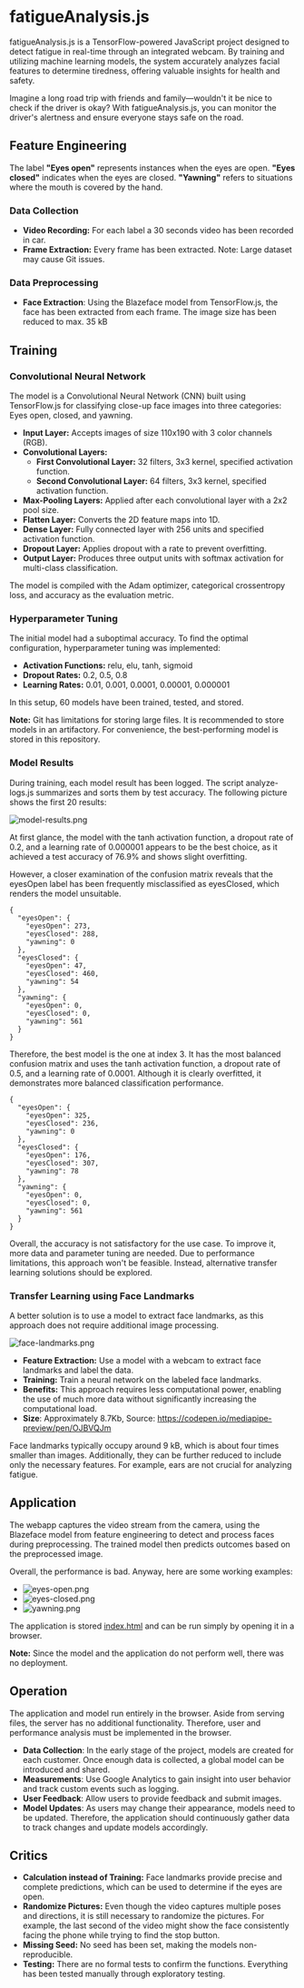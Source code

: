 # fatigueAnalysis.js

fatigueAnalysis.js is a TensorFlow-powered JavaScript project designed to detect fatigue in real-time through an
integrated webcam. By training and utilizing machine learning models, the system accurately analyzes facial features to
determine tiredness, offering valuable insights for health and safety.

Imagine a long road trip with friends and family—wouldn't it be nice to check if the driver is okay? With
fatigueAnalysis.js, you can monitor the driver's alertness and ensure everyone stays safe on the road.

## Feature Engineering

The label **"Eyes open"** represents instances when the eyes are open. **"Eyes closed"** indicates when the
eyes are closed. **"Yawning"** refers to situations where the mouth is covered by the hand.

### Data Collection

- **Video Recording:** For each label a 30 seconds video has been recorded in car.
- **Frame Extraction:** Every frame has been extracted. Note: Large dataset may cause Git issues.

### Data Preprocessing

- **Face Extraction**: Using the Blazeface model from TensorFlow.js, the face has been extracted from each frame. The
  image size has been reduced to max. 35 kB

## Training

### Convolutional Neural Network

The model is a Convolutional Neural Network (CNN) built using TensorFlow.js for classifying close-up face images into
three categories: Eyes open, closed, and yawning.

- **Input Layer:** Accepts images of size 110x190 with 3 color channels (RGB).
- **Convolutional Layers:**
    - **First Convolutional Layer:** 32 filters, 3x3 kernel, specified activation function.
    - **Second Convolutional Layer:** 64 filters, 3x3 kernel, specified activation function.
- **Max-Pooling Layers:** Applied after each convolutional layer with a 2x2 pool size.
- **Flatten Layer:** Converts the 2D feature maps into 1D.
- **Dense Layer:** Fully connected layer with 256 units and specified activation function.
- **Dropout Layer:** Applies dropout with a rate to prevent overfitting.
- **Output Layer:** Produces three output units with softmax activation for multi-class classification.

The model is compiled with the Adam optimizer, categorical crossentropy loss, and accuracy as the evaluation metric.

### Hyperparameter Tuning

The initial model had a suboptimal accuracy. To find the optimal configuration, hyperparameter tuning was implemented:

- **Activation Functions:** relu, elu, tanh, sigmoid
- **Dropout Rates:** 0.2, 0.5, 0.8
- **Learning Rates:** 0.01, 0.001, 0.0001, 0.00001, 0.000001

In this setup, 60 models have been trained, tested, and stored.

**Note:** Git has limitations for storing large files. It is recommended to store models in an artifactory. For
convenience, the best-performing model is stored in this repository.

### Model Results

During training, each model result has been logged. The script analyze-logs.js summarizes and sorts them by test
accuracy. The following picture shows the first 20 results:

![model-results.png](assets%2Fmodel-results.png)

At first glance, the model with the tanh activation function, a dropout rate of 0.2, and a learning rate of 0.000001
appears to be the best choice, as it achieved a test accuracy of 76.9% and shows slight overfitting.

However, a closer examination of the confusion matrix reveals that the eyesOpen label has been frequently misclassified
as eyesClosed, which renders the model unsuitable.

```
{
  "eyesOpen": {
    "eyesOpen": 273,
    "eyesClosed": 288,
    "yawning": 0
  },
  "eyesClosed": {
    "eyesOpen": 47,
    "eyesClosed": 460,
    "yawning": 54
  },
  "yawning": {
    "eyesOpen": 0,
    "eyesClosed": 0,
    "yawning": 561
  }
}
```

Therefore, the best model is the one at index 3. It has the most balanced confusion matrix and uses the tanh activation
function, a dropout rate of 0.5, and a learning rate of 0.0001. Although it is clearly overfitted, it demonstrates more
balanced classification performance.

```
{
  "eyesOpen": {
    "eyesOpen": 325,
    "eyesClosed": 236,
    "yawning": 0
  },
  "eyesClosed": {
    "eyesOpen": 176,
    "eyesClosed": 307,
    "yawning": 78
  },
  "yawning": {
    "eyesOpen": 0,
    "eyesClosed": 0,
    "yawning": 561
  }
}
```

Overall, the accuracy is not satisfactory for the use case. To improve it, more data and parameter tuning are needed.
Due to performance limitations, this approach won't be feasible. Instead, alternative transfer learning solutions should
be explored.

### Transfer Learning using Face Landmarks

A better solution is to use a model to extract face landmarks, as this approach does not require additional image
processing.

![face-landmarks.png](assets%2Fface-landmarks.png)

- **Feature Extraction:** Use a model with a webcam to extract face landmarks and label the data.
- **Training:** Train a neural network on the labeled face landmarks.
- **Benefits:** This approach requires less computational power, enabling the use of much more data without
  significantly increasing the computational load.
- **Size**: Approximately 8.7Kb, Source: https://codepen.io/mediapipe-preview/pen/OJBVQJm

Face landmarks typically occupy around 9 kB, which is about four times smaller than images. Additionally, they can be
further reduced to include only the necessary features. For example, ears are not crucial for analyzing fatigue.

## Application

The webapp captures the video stream from the camera, using the Blazeface model from feature engineering to detect and
process faces during preprocessing. The trained model then predicts outcomes based on the preprocessed image.

Overall, the performance is bad. Anyway, here are some working examples:

- ![eyes-open.png](assets%2Feyes-open.png)
- ![eyes-closed.png](assets%2Feyes-closed.png)
- ![yawning.png](assets%2Fyawning.png)

The application is stored [index.html](application%2Findex.html) and can be run simply by opening it in a browser.

**Note:** Since the model and the application do not perform well, there was no deployment.

## Operation

The application and model run entirely in the browser. Aside from serving files, the server has no additional
functionality. Therefore, user and performance analysis must be implemented in the browser.

- **Data Collection**: In the early stage of the project, models are created for each customer. Once enough data is
  collected, a global model can be introduced and shared.
- **Measurements**: Use Google Analytics to gain insight into user behavior and track custom events such as logging.
- **User Feedback**: Allow users to provide feedback and submit images.
- **Model Updates**: As users may change their appearance, models need to be updated. Therefore, the application should
  continuously gather data to track changes and update models accordingly.

## Critics

- **Calculation instead of Training:** Face landmarks provide precise and complete predictions, which can be used to
  determine if the eyes are open.
- **Randomize Pictures:** Even though the video captures multiple poses and directions, it is still necessary to
  randomize the pictures. For example, the last second of the video might show the face consistently facing the phone
  while trying to find the stop button.
- **Missing Seed:** No seed has been set, making the models non-reproducible.
- **Testing:** There are no formal tests to confirm the functions. Everything has been tested manually through
  exploratory testing.

